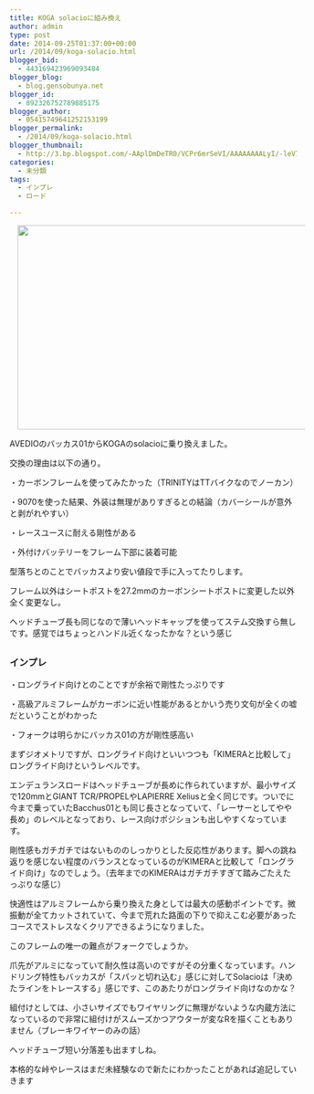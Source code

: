 ```yaml
---
title: KOGA solacioに組み換え
author: admin
type: post
date: 2014-09-25T01:37:00+00:00
url: /2014/09/koga-solacio.html
blogger_bid:
  - 443169423969093484
blogger_blog:
  - blog.gensobunya.net
blogger_id:
  - 892326752789885175
blogger_author:
  - 05415749641252153199
blogger_permalink:
  - /2014/09/koga-solacio.html
blogger_thumbnail:
  - http://3.bp.blogspot.com/-AAplDmDeTR0/VCPr6mrSeVI/AAAAAAAALyI/-leV7cfxsck/s1600/2014-09-21%2B10.09.30.jpg
categories:
  - 未分類
tags:
  - インプレ
  - ロード

---
```

<div class="separator" style="clear: both; text-align: center;">
  <a href="https://blog.gensobunya.net/wp-content/uploads/2014/09/2014-09-2110.09.30-1024x575.jpg" imageanchor="1" style="margin-left: 1em; margin-right: 1em;"><img border="0" height="358" src="https://blog.gensobunya.net/wp-content/uploads/2014/09/2014-09-2110.09.30-1024x575.jpg" width="640" /></a>
</div>

AVEDIOのバッカス01からKOGAのsolacioに乗り換えました。
  
交換の理由は以下の通り。

・カーボンフレームを使ってみたかった（TRINITYはTTバイクなのでノーカン）
  
・9070を使った結果、外装は無理がありすぎるとの結論（カバーシールが意外と剥がれやすい）
  
・レースユースに耐える剛性がある
  
・外付けバッテリーをフレーム下部に装着可能

型落ちとのことでバッカスより安い値段で手に入ってたりします。
  
フレーム以外はシートポストを27.2mmのカーボンシートポストに変更した以外全く変更なし。
  
ヘッドチューブ長も同じなので薄いヘッドキャップを使ってステム交換すら無しです。感覚ではちょっとハンドル近くなったかな？という感じ



## 

### インプレ

・ロングライド向けとのことですが余裕で剛性たっぷりです
  
・高級アルミフレームがカーボンに近い性能があるとかいう売り文句が全くの嘘だということがわかった
  
・フォークは明らかにバッカス01の方が剛性感高い

まずジオメトリですが、ロングライド向けといいつつも「KIMERAと比較して」ロングライド向けというレベルです。
  
エンデュランスロードはヘッドチューブが長めに作られていますが、最小サイズで120mmとGIANT TCR/PROPELやLAPIERRE Xeliusと全く同じです。ついでに今まで乗っていたBacchus01とも同じ長さとなっていて、「レーサーとしてやや長め」のレベルとなっており、レース向けポジションも出しやすくなっています。

剛性感もガチガチではないもののしっかりとした反応性があります。脚への跳ね返りを感じない程度のバランスとなっているのがKIMERAと比較して「ロングライド向け」なのでしょう。（去年までのKIMERAはガチガチすぎて踏みごたえたっぷりな感じ）

快適性はアルミフレームから乗り換えた身としては最大の感動ポイントです。微振動が全てカットされていて、今まで荒れた路面の下りで抑えこむ必要があったコースでストレスなくクリアできるようになりました。

このフレームの唯一の難点がフォークでしょうか。
  
爪先がアルミになっていて耐久性は高いのですがその分重くなっています。ハンドリング特性もバッカスが「スパッと切れ込む」感じに対してSolacioは「決めたラインをトレースする」感じです、このあたりがロングライド向けなのかな？

組付けとしては、小さいサイズでもワイヤリングに無理がないような内蔵方法になっているので非常に組付けがスムーズかつアウターが変なRを描くこともありません（ブレーキワイヤーのみの話）
  
ヘッドチューブ短い分落差も出ますしね。

本格的な峠やレースはまだ未経験なので新たにわかったことがあれば追記していきます

<!-- WP QUADS Content Ad Plugin v. 1.6.0 -->

<div class="quads-location quads-ad1" id="quads-ad1" style="float:none;margin:0px;">
  <!-- gensou-cycle_banner2_AdSense3_1x1_as -->
  
  <ins class="adsbygoogle"
     style="display:block"
     data-ad-client="ca-pub-0056151430743709"
     data-ad-slot="4152578227"
     data-ad-format="auto"></ins>
</div>